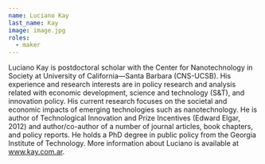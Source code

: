 ```yaml
---
name: Luciano Kay
last_name: Kay
image: image.jpg
roles:
  - maker
---
```

Luciano Kay is postdoctoral scholar with the Center for Nanotechnology in Society at University of California—Santa Barbara (CNS-UCSB). His experience and research interests are in policy research and analysis related with economic development, science and technology (S&T), and innovation policy. His current research focuses on the societal and economic impacts of emerging technologies such as nanotechnology. He is author of Technological Innovation and Prize Incentives (Edward Elgar, 2012) and author/co-author of a number of journal articles, book chapters, and policy reports. He holds a PhD degree in public policy from the Georgia Institute of Technology. More information about Luciano is available at www.kay.com.ar.
